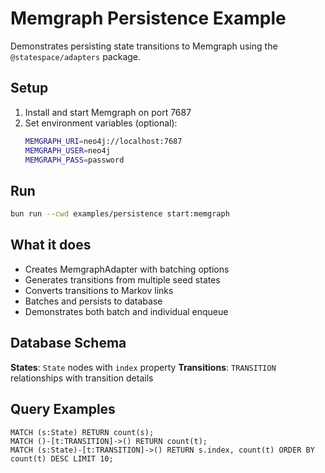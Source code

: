 # Memgraph Persistence Example

Demonstrates persisting state transitions to Memgraph using the `@statespace/adapters` package.

## Setup

1. Install and start Memgraph on port 7687
2. Set environment variables (optional):
   ```bash
   MEMGRAPH_URI=neo4j://localhost:7687
   MEMGRAPH_USER=neo4j
   MEMGRAPH_PASS=password
   ```

## Run

```bash
bun run --cwd examples/persistence start:memgraph
```

## What it does

- Creates MemgraphAdapter with batching options
- Generates transitions from multiple seed states
- Converts transitions to Markov links
- Batches and persists to database
- Demonstrates both batch and individual enqueue

## Database Schema

**States**: `State` nodes with `index` property
**Transitions**: `TRANSITION` relationships with transition details

## Query Examples

```cypher
MATCH (s:State) RETURN count(s);
MATCH ()-[t:TRANSITION]->() RETURN count(t);
MATCH (s:State)-[t:TRANSITION]->() RETURN s.index, count(t) ORDER BY count(t) DESC LIMIT 10;
```
